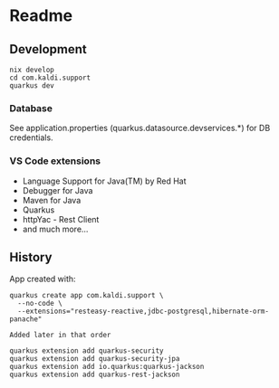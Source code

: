 # Readme

## Development

```shell
nix develop
cd com.kaldi.support
quarkus dev
```

### Database

See application.properties (quarkus.datasource.devservices.*) for DB credentials.

### VS Code extensions

- Language Support for Java(TM) by Red Hat
- Debugger for Java
- Maven for Java
- Quarkus
- httpYac - Rest Client
- and much more...

## History

App created with:

```shell
quarkus create app com.kaldi.support \
  --no-code \
  --extensions="resteasy-reactive,jdbc-postgresql,hibernate-orm-panache"

Added later in that order

quarkus extension add quarkus-security
quarkus extension add quarkus-security-jpa
quarkus extension add io.quarkus:quarkus-jackson
quarkus extension add quarkus-rest-jackson
```
